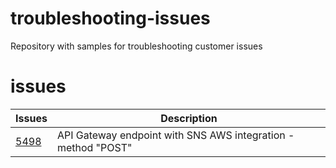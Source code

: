 # troubleshooting-issues
Repository with samples for troubleshooting customer issues

# issues

Issues | Description
---    | ---
[5498](https://github.com/localstack/localstack/issues/5498) | API Gateway endpoint with SNS AWS integration - method "POST"